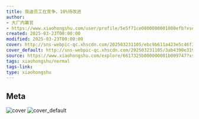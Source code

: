 ```yaml
---
title: 我迪员工在竞争，10%待改进
author:
- 大厂内幕官
- https://www.xiaohongshu.com/user/profile/5e5f71ce0000000001000efb?xsec_token=undefined
created: 2025-03-23T00:00:00
modified: 2025-03-23T00:00:00
cover: http://sns-webpic-qc.xhscdn.com/202503231105/ebc9b611a423e5c46f3aa220104d20fd/1040g2sg311ea1e136k105nive77083nr0917v28!nc_n_webp_prv_1
cover_default: http://sns-webpic-qc.xhscdn.com/202503231105/3ab4390e319dfc48d860a78f63007a50/1040g2sg311ea1e136k105nive77083nr0917v28!nc_n_webp_mw_1
source: https://www.xiaohongshu.com/explore/6617325b000000001b009747?xsec_token=AB2sKL4aiW9FqEKM01fvW5zxppsERtFSLVJ2sYNSrdfGU=
tags: xiaohongshu/normal
tags-link:
type: xiaohongshu
---
```


## Meta

![cover](http://sns-webpic-qc.xhscdn.com/202503231105/ebc9b611a423e5c46f3aa220104d20fd/1040g2sg311ea1e136k105nive77083nr0917v28!nc_n_webp_prv_1)
![cover_default](http://sns-webpic-qc.xhscdn.com/202503231105/3ab4390e319dfc48d860a78f63007a50/1040g2sg311ea1e136k105nive77083nr0917v28!nc_n_webp_mw_1)

